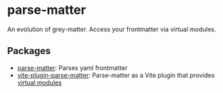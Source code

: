 # parse-matter

An evolution of grey-matter. Access your frontmatter via virtual modules.

## Packages

- [parse-matter](packages/parse-matter/): Parses yaml frontmatter
- [vite-plugin-parse-matter](packages/vite-plugin-parse-matter/): Parse-matter as a Vite plugin that provides [virtual modules](https://vitejs.dev/guide/api-plugin#virtual-modules-convention)

